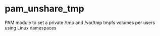 # pam_unshare_tmp
PAM module to set a private /tmp and /var/tmp tmpfs volumes per users using Linux namespaces
